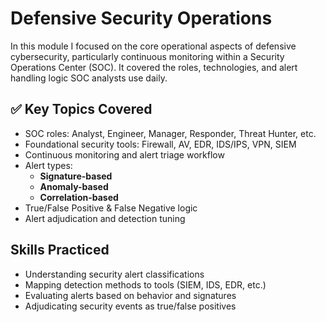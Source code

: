 # Defensive Security Operations

In this module I focused on the core operational aspects of defensive cybersecurity, particularly continuous monitoring within a Security Operations Center (SOC). It covered the roles, technologies, and alert handling logic SOC analysts use daily.

## ✅ Key Topics Covered

- SOC roles: Analyst, Engineer, Manager, Responder, Threat Hunter, etc.
- Foundational security tools: Firewall, AV, EDR, IDS/IPS, VPN, SIEM
- Continuous monitoring and alert triage workflow
- Alert types:
  - **Signature-based**
  - **Anomaly-based**
  - **Correlation-based**
- True/False Positive & False Negative logic
- Alert adjudication and detection tuning

##  Skills Practiced

- Understanding security alert classifications
- Mapping detection methods to tools (SIEM, IDS, EDR, etc.)
- Evaluating alerts based on behavior and signatures
- Adjudicating security events as true/false positives


